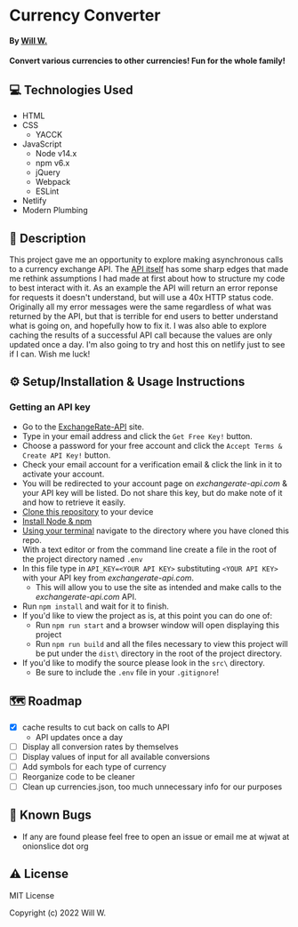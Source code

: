 # Currency Converter

#### By [Will W.](https://wjwat.com/)

#### Convert various currencies to other currencies! Fun for the whole family!

## :computer: Technologies Used

* HTML
* CSS
  - YACCK
* JavaScript
  - Node v14.x
  - npm v6.x
  - jQuery
  - Webpack
  - ESLint
* Netlify
* Modern Plumbing

## :memo: Description

This project gave me an opportunity to explore making asynchronous calls to a
currency exchange API. The [API
itself](https://www.exchangerate-api.com/docs/standard-requests) has some sharp
edges that made me rethink assumptions I had made at first about how to
structure my code to best interact with it. As an example the API will return an
error reponse for requests it doesn't understand, but will use a 40x HTTP status
code. Originally all my error messages were the same regardless of what was
returned by the API, but that is terrible for end users to better understand
what is going on, and hopefully how to fix it. I was also able to explore
caching the results of a successful API call because the values are only updated
once a day. I'm also going to try and host this on netlify just to see if I can.
Wish me luck!

## :gear: Setup/Installation & Usage Instructions

### Getting an API key

- Go to the [ExchangeRate-API](https://www.exchangerate-api.com/) site.
- Type in your email address and click the `Get Free Key!` button.
- Choose a password for your free account and click the `Accept Terms & Create
  API Key!` button.
- Check your email account for a verification email & click the link in it to
  activate your account.
- You will be redirected to your account page on _exchangerate-api.com_ & your
  API key will be listed. Do not share this key, but do make note of it and how
  to retrieve it easily.
- [Clone this
  repository](https://docs.github.com/en/repositories/creating-and-managing-repositories/cloning-a-repository)
  to your device
- [Install Node &
  npm](https://docs.npmjs.com/downloading-and-installing-node-js-and-npm)
- [Using your
  terminal](https://www.freecodecamp.org/news/how-you-can-be-more-productive-right-now-using-bash-29a976fb1ab4/)
  navigate to the directory where you have cloned this repo.
- With a text editor or from the command line create a file in the root of the
  project directory named `.env`
- In this file type in `API_KEY=<YOUR API KEY>` substituting `<YOUR API KEY>`
  with your API key from _exchangerate-api.com_.
  - This will allow you to use the site as intended and make calls to the
    _exchangerate-api.com_ API.
- Run `npm install` and wait for it to finish.
- If you'd like to view the project as is, at this point you can do one of:
  - Run `npm run start` and a browser window will open displaying this project
  - Run `npm run build` and all the files necessary to view this project will be
    put under the `dist\` directory in the root of the project directory.
- If you'd like to modify the source please look in the `src\` directory.
  - Be sure to include the `.env` file in your `.gitignore`!

## :world_map: Roadmap

* [X] cache results to cut back on calls to API
  - API updates once a day
* [ ] Display all conversion rates by themselves
* [ ] Display values of input for all available conversions
* [ ] Add symbols for each type of currency
* [ ] Reorganize code to be cleaner
* [ ] Clean up currencies.json, too much unnecessary info for our purposes

## :lady_beetle: Known Bugs

* If any are found please feel free to open an issue or email me at wjwat at
  onionslice dot org

## :warning: License

MIT License

Copyright (c) 2022 Will W.

